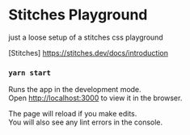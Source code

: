 # Stitches Playground

just a loose setup of a stitches css playground

[Stitches] https://stitches.dev/docs/introduction

### `yarn start`

Runs the app in the development mode.\
Open [http://localhost:3000](http://localhost:3000) to view it in the browser.

The page will reload if you make edits.\
You will also see any lint errors in the console.
